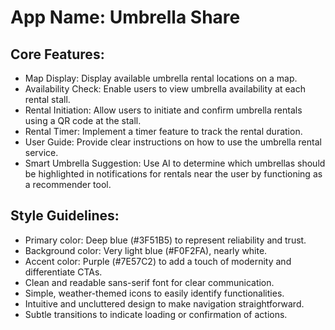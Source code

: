 # **App Name**: Umbrella Share

## Core Features:

- Map Display: Display available umbrella rental locations on a map.
- Availability Check: Enable users to view umbrella availability at each rental stall.
- Rental Initiation: Allow users to initiate and confirm umbrella rentals using a QR code at the stall.
- Rental Timer: Implement a timer feature to track the rental duration.
- User Guide: Provide clear instructions on how to use the umbrella rental service.
- Smart Umbrella Suggestion: Use AI to determine which umbrellas should be highlighted in notifications for rentals near the user by functioning as a recommender tool.

## Style Guidelines:

- Primary color: Deep blue (#3F51B5) to represent reliability and trust.
- Background color: Very light blue (#F0F2FA), nearly white.
- Accent color: Purple (#7E57C2) to add a touch of modernity and differentiate CTAs.
- Clean and readable sans-serif font for clear communication.
- Simple, weather-themed icons to easily identify functionalities.
- Intuitive and uncluttered design to make navigation straightforward.
- Subtle transitions to indicate loading or confirmation of actions.